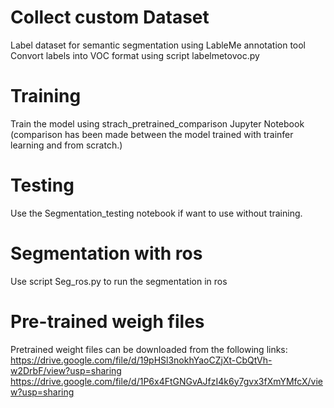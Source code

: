 # Collect custom Dataset
Label dataset for semantic segmentation using LableMe annotation tool
Convort labels into VOC format using script labelmetovoc.py

# Training
Train the model using strach_pretrained_comparison Jupyter Notebook (comparison has been made between the model trained with trainfer learning and from scratch.)

# Testing
Use the Segmentation_testing notebook if want to use without training.

# Segmentation with ros
Use script Seg_ros.py to run the segmentation in ros

# Pre-trained weigh files
Pretrained weight files can be downloaded from the following links:
https://drive.google.com/file/d/19pHSl3nokhYaoCZjXt-CbQtVh-w2DrbF/view?usp=sharing
https://drive.google.com/file/d/1P6x4FtGNGvAJfzI4k6y7gvx3fXmYMfcX/view?usp=sharing
